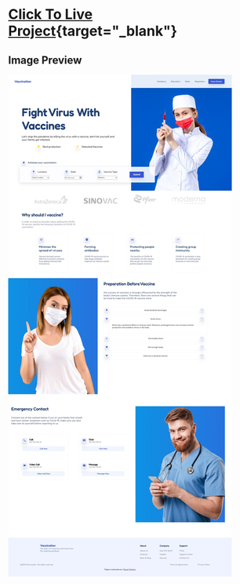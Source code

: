 # [Click To Live Project](https://mmedinam1600.github.io/coronavirus){target="_blank"}

## Image Preview
![Preview](./preview.jpeg)
